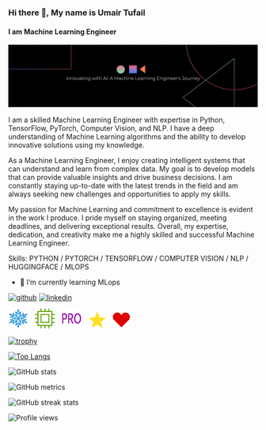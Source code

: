### Hi there 👋, My name is Umair Tufail
#### I am Machine Learning Engineer
![I am Machine Learning Engineer](banner.png)

I am a skilled Machine Learning Engineer with expertise in Python, TensorFlow, PyTorch, Computer Vision, and NLP. I have a deep understanding of Machine Learning algorithms and the ability to develop innovative solutions using my knowledge.

As a Machine Learning Engineer, I enjoy creating intelligent systems that can understand and learn from complex data. My goal is to develop models that can provide valuable insights and drive business decisions. I am constantly staying up-to-date with the latest trends in the field and am always seeking new challenges and opportunities to apply my skills.

My passion for Machine Learning and commitment to excellence is evident in the work I produce. I pride myself on staying organized, meeting deadlines, and delivering exceptional results. Overall, my expertise, dedication, and creativity make me a highly skilled and successful Machine Learning Engineer.

Skills: PYTHON / PYTORCH / TENSORFLOW / COMPUTER VISION / NLP / HUGGINGFACE / MLOPS

- 🌱 I’m currently learning MLops 


[<img src='https://cdn.jsdelivr.net/npm/simple-icons@3.0.1/icons/github.svg' alt='github' height='40'>](https://github.com/umairtufail)  [<img src='https://cdn.jsdelivr.net/npm/simple-icons@3.0.1/icons/linkedin.svg' alt='linkedin' height='40'>](https://www.linkedin.com/in/umairtufail/)  

<a href='https://archiveprogram.github.com/'><img src='https://raw.githubusercontent.com/acervenky/animated-github-badges/master/assets/acbadge.gif' width='40' height='40'></a> <a href='https://docs.github.com/en/developers'><img src='https://raw.githubusercontent.com/acervenky/animated-github-badges/master/assets/devbadge.gif' width='40' height='40'></a> <a href='https://github.com/pricing'><img src='https://raw.githubusercontent.com/acervenky/animated-github-badges/master/assets/pro.gif' width='40' height='40'></a> <a href='https://stars.github.com/'><img src='https://raw.githubusercontent.com/acervenky/animated-github-badges/master/assets/starbadge.gif' width='35' height='35'></a> <a href='https://docs.github.com/en/github/supporting-the-open-source-community-with-github-sponsors'><img src='https://raw.githubusercontent.com/acervenky/animated-github-badges/master/assets/sponsorbadge.gif' width='35' height='35'></a> 

[![trophy](https://github-profile-trophy.vercel.app/?username=umairtufail)](https://github.com/ryo-ma/github-profile-trophy)

[![Top Langs](https://github-readme-stats.vercel.app/api/top-langs/?username=umairtufail)](https://github.com/anuraghazra/github-readme-stats)

![GitHub stats](https://github-readme-stats.vercel.app/api?username=umairtufail&show_icons=true&count_private=true)  

![GitHub metrics](https://metrics.lecoq.io/umairtufail)  

![GitHub streak stats](https://streak-stats.demolab.com/?user=umairtufail)  

![Profile views](https://gpvc.arturio.dev/umairtufail)  
